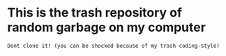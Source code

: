 # This is the trash repository of random garbage on my computer

`Dont clone it! (you can be shocked because of my trash coding-style)`
